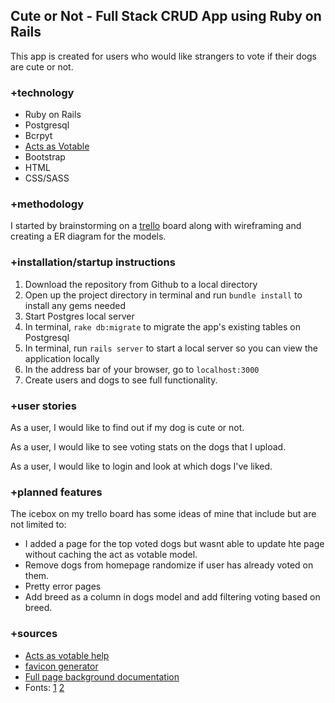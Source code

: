 ## Cute or Not - Full Stack CRUD App using Ruby on Rails

This app is created for users who would like strangers to vote if their dogs are cute or not. 

### +technology
* Ruby on Rails
* Postgresql
* Bcrpyt
* [Acts as Votable](https://github.com/ryanto/acts_as_votable)
* Bootstrap
* HTML
* CSS/SASS

### +methodology 
I started by brainstorming on a [trello](https://trello.com/b/1zqOcRps/cute-or-not-dogs) board along with wireframing and creating a ER diagram for the models.  

### +installation/startup instructions
1. Download the repository from Github to a local directory
2. Open up the project directory in terminal and run `bundle install` to install any gems needed
3. Start Postgres local server
4. In terminal, `rake db:migrate` to migrate the app's existing tables on Postgresql
5. In terminal, run `rails server` to start a local server so you can view the application locally
6. In the address bar of your browser, go to `localhost:3000`
7. Create users and dogs to see full functionality. 

### +user stories
As a user, I would like to find out if my dog is cute or not. 

As a user, I would like to see voting stats on the dogs that I upload. 

As a user, I would like to login and look at which dogs I've liked.

### +planned features
The icebox on my trello board has some ideas of mine that include but are not limited to: 

* I added a page for the top voted dogs but wasnt able to update hte page without caching the act as votable model.  
* Remove dogs from homepage randomize if user has already voted on them. 
* Pretty error pages 
* Add breed as a column in dogs model and add filtering voting based on breed. 

### +sources
* [Acts as votable help](https://masteruby.github.io/weekly-rails/2014/08/05/how-to-add-voting-to-rails-app.html#.WpRXlRPwbOQ)
* [favicon generator](https://www.favicon-generator.org/)
* [Full page background documentation](https://css-tricks.com/perfect-full-page-background-image/)
* Fonts: [1](https://fonts.google.com/specimen/Nanum+Myeongjo) [2](https://fonts.google.com/specimen/Pacifico)
